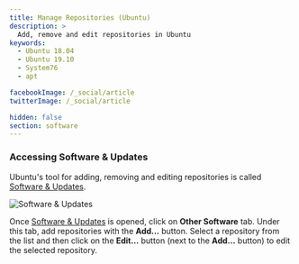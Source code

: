 ```yaml
---
title: Manage Repositories (Ubuntu)
description: >
  Add, remove and edit repositories in Ubuntu
keywords:
  - Ubuntu 18.04
  - Ubuntu 19.10
  - System76
  - apt

facebookImage: /_social/article
twitterImage: /_social/article

hidden: false
section: software
---
```


### Accessing Software & Updates

Ubuntu's tool for adding, removing and editing repositories is called <u>Software & Updates</u>.

![Software & Updates](/images/manage-repos/software-updates.png)

Once <u>Software & Updates</u> is opened, click on **Other Software** tab. Under this tab, add repositories with the **Add...** button. Select a repository from the list and then click on the **Edit...** button (next to the **Add...** button) to edit the selected repository.
